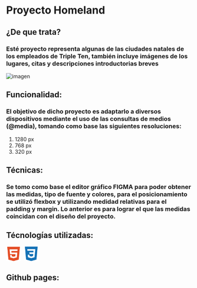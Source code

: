 # Proyecto Homeland

## ¿De que trata?

### Esté proyecto representa algunas de las ciudades natales de los empleados de Triple Ten, también incluye imágenes de los lugares, citas y descripciones introductorias breves

![imagen](https://github.com/Melomario57/web_project_homeland/assets/146278966/388abff4-91be-4e6c-9dd7-a1a3fed6f093)


## Funcionalidad:

### El objetivo de dicho proyecto es adaptarlo a diversos dispositivos mediante el uso de las consultas de medios (@media), tomando como base las siguientes resoluciones:

1. 1280 px
2. 768 px
3. 320 px

## Técnicas:

### Se tomo como base el editor gráfico FIGMA para poder obtener las medidas, tipo de fuente y colores, para el posicionamiento se utilizó flexbox y utilizando medidad relativas para el padding y margin. Lo anterior es para lograr el que las medidas coincidan con el diseño del proyecto.


## Técnologías utilizadas:

<img src="https://github.com/devicons/devicon/blob/master/icons/html5/html5-plain.svg" title="HTML5" alt="HTML" width="40" height="40"/>&nbsp;
<img src="https://github.com/devicons/devicon/blob/master/icons/css3/css3-plain.svg" title="HTML5" alt="HTML" width="40" height="40"/>&nbsp;

## Github pages:
